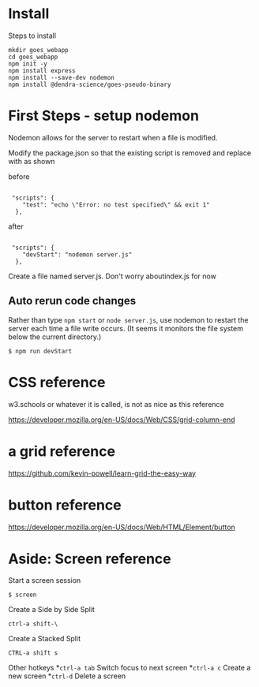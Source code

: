 # Install 

Steps to install

```
mkdir goes_webapp
cd goes_webapp
npm init -y
npm install express
npm install --save-dev nodemon
npm install @dendra-science/goes-pseudo-binary
```

# First Steps - setup nodemon
Nodemon allows for the server to restart when a file is modified.


Modify the package.json so that the existing script is removed and replace with as shown

before
```

 "scripts": {
    "test": "echo \"Error: no test specified\" && exit 1"
  },
```


after
```

 "scripts": {
    "devStart": "nodemon server.js"
  },
```
Create a file named server.js. Don't worry aboutindex.js for now

## Auto rerun code changes
Rather than type `npm start` or `node server.js`, use nodemon to restart the 
server each time a file write occurs.  (It seems it monitors the file system below
the current directory.)

```
$ npm run devStart
```




# CSS reference

w3.schools or whatever it is  called, is not as nice as this reference

https://developer.mozilla.org/en-US/docs/Web/CSS/grid-column-end

# a grid reference


https://github.com/kevin-powell/learn-grid-the-easy-way

# button reference
https://developer.mozilla.org/en-US/docs/Web/HTML/Element/button

# Aside: Screen reference

Start a screen session
```
$ screen
```

Create a Side by Side Split   

```
ctrl-a shift-\   
```


Create a Stacked Split

```
CTRL-a shift s
```

Other hotkeys
*`ctrl-a tab` Switch focus to next screen
*`ctrl-a c` Create a new screen
*`ctrl-d` Delete a screen







